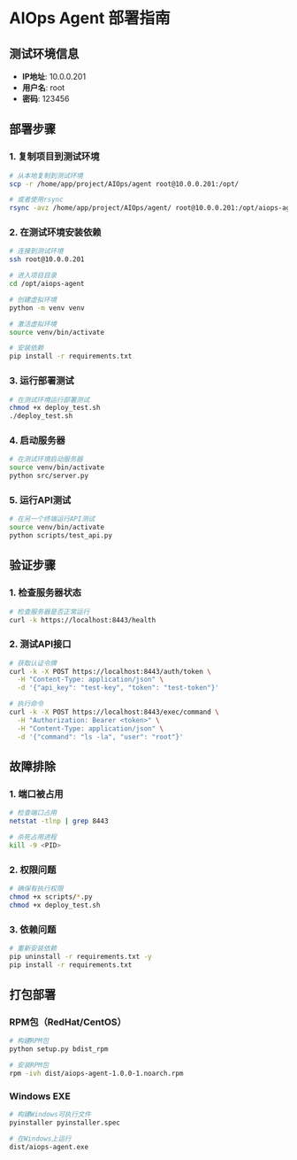 # AIOps Agent 部署指南

## 测试环境信息
- **IP地址**: 10.0.0.201
- **用户名**: root
- **密码**: 123456

## 部署步骤

### 1. 复制项目到测试环境
```bash
# 从本地复制到测试环境
scp -r /home/app/project/AIOps/agent root@10.0.0.201:/opt/

# 或者使用rsync
rsync -avz /home/app/project/AIOps/agent/ root@10.0.0.201:/opt/aiops-agent/
```

### 2. 在测试环境安装依赖
```bash
# 连接到测试环境
ssh root@10.0.0.201

# 进入项目目录
cd /opt/aiops-agent

# 创建虚拟环境
python -m venv venv

# 激活虚拟环境
source venv/bin/activate

# 安装依赖
pip install -r requirements.txt
```

### 3. 运行部署测试
```bash
# 在测试环境运行部署测试
chmod +x deploy_test.sh
./deploy_test.sh
```

### 4. 启动服务器
```bash
# 在测试环境启动服务器
source venv/bin/activate
python src/server.py
```

### 5. 运行API测试
```bash
# 在另一个终端运行API测试
source venv/bin/activate
python scripts/test_api.py
```

## 验证步骤

### 1. 检查服务器状态
```bash
# 检查服务器是否正常运行
curl -k https://localhost:8443/health
```

### 2. 测试API接口
```bash
# 获取认证令牌
curl -k -X POST https://localhost:8443/auth/token \
  -H "Content-Type: application/json" \
  -d '{"api_key": "test-key", "token": "test-token"}'

# 执行命令
curl -k -X POST https://localhost:8443/exec/command \
  -H "Authorization: Bearer <token>" \
  -H "Content-Type: application/json" \
  -d '{"command": "ls -la", "user": "root"}'
```

## 故障排除

### 1. 端口被占用
```bash
# 检查端口占用
netstat -tlnp | grep 8443

# 杀死占用进程
kill -9 <PID>
```

### 2. 权限问题
```bash
# 确保有执行权限
chmod +x scripts/*.py
chmod +x deploy_test.sh
```

### 3. 依赖问题
```bash
# 重新安装依赖
pip uninstall -r requirements.txt -y
pip install -r requirements.txt
```

## 打包部署

### RPM包（RedHat/CentOS）
```bash
# 构建RPM包
python setup.py bdist_rpm

# 安装RPM包
rpm -ivh dist/aiops-agent-1.0.0-1.noarch.rpm
```

### Windows EXE
```bash
# 构建Windows可执行文件
pyinstaller pyinstaller.spec

# 在Windows上运行
dist/aiops-agent.exe
```